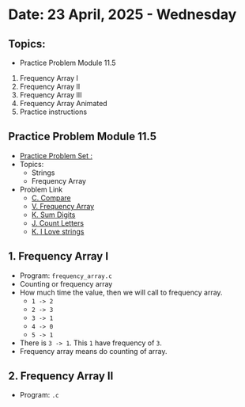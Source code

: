 # Date: 23 April, 2025 - Wednesday

## Topics:
- Practice Problem Module 11.5
1. Frequency Array I
2. Frequency Array II
3. Frequency Array III
4. Frequency Array Animated
5. Practice instructions

## Practice Problem Module 11.5
- [Practice Problem Set :](https://docs.google.com/document/d/1FLggcwY4YLUkk6RpOWnePSCXBq0iZZdo4tsq6eUXz5s/edit?tab=t.0)
- Topics:
    - Strings
    - Frequency Array
- Problem Link
    - [C. Compare](https://codeforces.com/group/MWSDmqGsZm/contest/219856/problem/C)
    - [V. Frequency Array](https://codeforces.com/group/MWSDmqGsZm/contest/219774/problem/V)
    - [K. Sum Digits](https://codeforces.com/group/MWSDmqGsZm/contest/219774/problem/K)
    - [J. Count Letters](https://codeforces.com/group/MWSDmqGsZm/contest/219856/problem/J)
    - [K. I Love strings](https://codeforces.com/group/MWSDmqGsZm/contest/219856/problem/K)

## 1. Frequency Array I
- Program: `frequency_array.c`
- Counting or frequency array
- How much time the value, then we will call to frequency array.
    - `1 -> 2`
    - `2 -> 3`
    - `3 -> 1`
    - `4 -> 0`
    - `5 -> 1`
- There is `3 -> 1`. This `1` have frequency of `3`.
- Frequency array means do counting of array.

## 2. Frequency Array II
- Program: `.c`